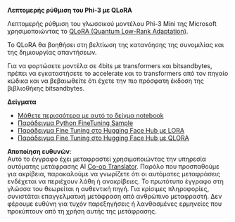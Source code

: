 <!--
CO_OP_TRANSLATOR_METADATA:
{
  "original_hash": "54b6b824568d4decb574b9e117c4f5f7",
  "translation_date": "2025-05-09T21:52:12+00:00",
  "source_file": "md/03.FineTuning/FineTuning_Qlora.md",
  "language_code": "el"
}
-->
**Λεπτομερής ρύθμιση του Phi-3 με QLoRA**

Λεπτομερής ρύθμιση του γλωσσικού μοντέλου Phi-3 Mini της Microsoft χρησιμοποιώντας το [QLoRA (Quantum Low-Rank Adaptation)](https://github.com/artidoro/qlora).

Το QLoRA θα βοηθήσει στη βελτίωση της κατανόησης της συνομιλίας και της δημιουργίας απαντήσεων.

Για να φορτώσετε μοντέλα σε 4bits με transformers και bitsandbytes, πρέπει να εγκαταστήσετε το accelerate και το transformers από τον πηγαίο κώδικα και να βεβαιωθείτε ότι έχετε την πιο πρόσφατη έκδοση της βιβλιοθήκης bitsandbytes.

**Δείγματα**
- [Μάθετε περισσότερα με αυτό το δείγμα notebook](../../../../code/03.Finetuning/Phi_3_Inference_Finetuning.ipynb)
- [Παράδειγμα Python FineTuning Sample](../../../../code/03.Finetuning/FineTrainingScript.py)
- [Παράδειγμα Fine Tuning στο Hugging Face Hub με LORA](../../../../code/03.Finetuning/Phi-3-finetune-lora-python.ipynb)
- [Παράδειγμα Fine Tuning στο Hugging Face Hub με QLORA](../../../../code/03.Finetuning/Phi-3-finetune-qlora-python.ipynb)

**Αποποίηση ευθυνών**:  
Αυτό το έγγραφο έχει μεταφραστεί χρησιμοποιώντας την υπηρεσία αυτόματης μετάφρασης AI [Co-op Translator](https://github.com/Azure/co-op-translator). Παρόλο που προσπαθούμε για ακρίβεια, παρακαλούμε να γνωρίζετε ότι οι αυτόματες μεταφράσεις ενδέχεται να περιέχουν λάθη ή ανακρίβειες. Το πρωτότυπο έγγραφο στη γλώσσα του θεωρείται η αυθεντική πηγή. Για κρίσιμες πληροφορίες, συνιστάται επαγγελματική μετάφραση από ανθρώπινο μεταφραστή. Δεν φέρουμε ευθύνη για τυχόν παρεξηγήσεις ή λανθασμένες ερμηνείες που προκύπτουν από τη χρήση αυτής της μετάφρασης.